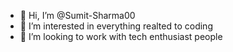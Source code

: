 - 👋 Hi, I’m @Sumit-Sharma00
- 👀 I’m interested in everything realted to coding
- 💞️ I’m looking to work with tech enthusiast people

<!---
Sumit-Sharma00/Sumit-Sharma00 is a ✨ special ✨ repository because its `README.md` (this file) appears on your GitHub profile.
You can click the Preview link to take a look at your changes.
--->

